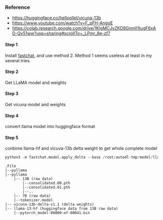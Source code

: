 
### Reference
- https://huggingface.co/helloollel/vicuna-13b
- https://www.youtube.com/watch?v=F_pFH-AngoE
- https://colab.research.google.com/drive/1KlgMCJvZKD8Gnmll1tugF6xAD-Qv51ww?usp=sharing#scrollTo=_LPmr_8e-zf7


#### Step 1
Install [fastchat](https://github.com/lm-sys/FastChat), and use method 2. Method 1 seems useless at least in my several tries.

#### Step 2
Get LLaMA model and weights


#### Step 3
Get vicuna model and weights

#### Step 4
convert llama model into huggingface format

#### Step 5
conbime llama-hf and vicuva-13b delta weight to get whole complete model
```python
python3 -m fastchat.model.apply_delta --base /root/autodl-tmp/model/llama-13b-hf --delta /root/autodl-tmp/vicuna_data/vicuna-13b-delta-v1.1 --target /root/autodl-tmp/vicuna-13b 
```

```
.File
|--pyllama
|--pyllama
    |-- 13B (raw data)
        |--consolidated.00.pth
        |--consolidated.01.pth
        |--..
    |-- 7B (raw data)
    |--tokenizer.model
|-- vicuna-13b-delta-v1.1 (delta weights)
|-- llama-13-hf (huggingface data from 13B raw data)
    |--pytorch_model-00000-of-00041.bin
```
